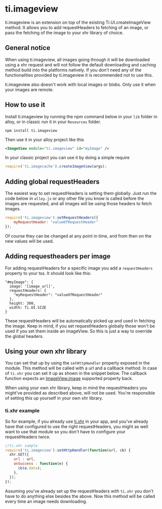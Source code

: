 # ti.imageview

ti.imageview is an extension on top of the existing Ti.UI.createImageView method. It allows you to add requestHeaders to fetching of an image, or pass the fetching of the image to your xhr library of choice. 

## General notice
When using ti.imageview, all images going through it will be downloaded using a xhr request and will not follow the default downloading and caching method build into the platforms natively. If you don't need any of the functionalities provided by ti.imageview it is recommended not to use this. 

ti.imageview also doesn't work with local images or blobs. Only use it when your images are remote.

## How to use it
Install ti.imageview by running the npm command below in your `lib` folder in alloy, or in classic run it in your `Resources` folder.

```
npm install ti.imageview
```

Then use it in your alloy project like this

```xml
<ImageView module="ti.imageview" id="myImage" />
```

In your classic project you can use it by doing a simple require

```js
require('ti.imagecache').createImageView(args);
```

## Adding global requestHeaders
The easiest way to set requestHeaders is setting them globally. Just run the code below in `alloy.js` or any other file you know is called before the images are requested, and all images will be using those headers to fetch images. 

```js
require('ti.imageview').setRequestHeaders({
    myRequestHeader: "valueOfRequestHeader"
});
```

Of course they can be changed at any point in time, and from then on the new values will be used.

## Adding requestheaders per image

For adding requestHeaders for a specific image you add a `requestHeaders` property to your tss. It should look like this:

```
"#myImage": {
  image: '[image_url]',
  requestHeaders: {
    "myRequestHeader": "valueOfRequestHeader"
  },
  height: 300,
  width: Ti.UI.SIZE
}
```
These requestHeaders will be automatically picked up and used in fetching the image. Keep in mind, if you set requestHeaders globally those won't be used if you set them inside an imageView. So this is just a way to override the global headers.

## Using your own xhr library

You can set that up by using the `setHttpHandler` property exposed in the module. This method will be called with a url and a callback method. In case of `ti.xhr` you can set it up as shown in the snippet below. The callback function expects an [ImageView.image](https://docs.appcelerator.com/platform/latest/#!/api/Titanium.UI.ImageView-property-image) supported property back.

When using your own xhr library, keep in mind the requestHeaders you might've provided as described above, will not be used. You're responsible of setting this up yourself in your own xhr library. 

### ti.xhr example

So for example, if you already use [ti.xhr](https://www.npmjs.com/package/ti.xhr) in your app, and you've already have that configured to use the right requestHeaders, you might as well want to use that module so you don't have to configure your requestHeaders twice.

```js
//ti.xhr sample
require('ti.imageview').setHttpHandler(function(url, cb) {
  xhr.GET({
    url : url,
    onSuccess : function(e) {
      cb(e.data);
    },
  });
});
```
Assuming you've already set up the requestHeaders with `ti.xhr` you don't have to do anything else besides the above. Now this method will be called every time an image needs downloading. 
